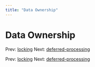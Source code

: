 ```yaml
---
title: "Data Ownership"
---
```


# Data Ownership

Prev: [locking](locking.md)
Next: [deferred-processing](deferred-processing.md)

Prev: [locking](locking.md)
Next: [deferred-processing](deferred-processing.md)
